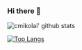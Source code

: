 ### Hi there 👋

![cmikolai' github stats](https://github-readme-stats.vercel.app/api?username=cmikolai&show_icons=true&count_private=true&bg_color=130,D73F59,A133D5&title_color=fff&icon_color=fff&text_color=fff&include_all_commits=true)

[![Top Langs](https://github-readme-stats.vercel.app/api/top-langs/?username=cmikolai&hide=mako&layout=compact&card_width=445&bg_color=374355&title_color=fff&icon_color=fff&text_color=fff)](https://github.com/anuraghazra/github-readme-stats)

<!--
**cMikolai/cMikolai** is a ✨ _special_ ✨ repository because its `README.md` (this file) appears on your GitHub profile.

Here are some ideas to get you started:

- 🔭 I’m currently working on ...
- 🌱 I’m currently learning ...
- 👯 I’m looking to collaborate on ...
- 🤔 I’m looking for help with ...
- 💬 Ask me about ...
- 📫 How to reach me: ...
- 😄 Pronouns: ...
- ⚡ Fun fact: ...
-->
